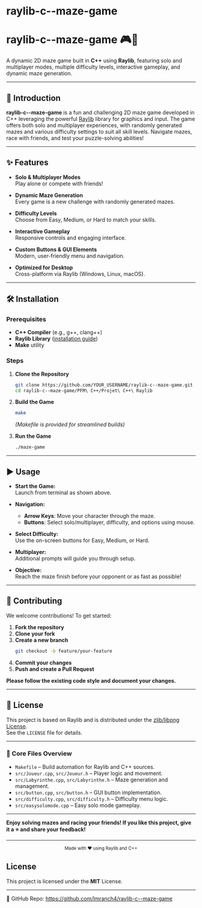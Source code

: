 # raylib-c--maze-game

# raylib-c--maze-game 🎮🧩

A dynamic 2D maze game built in **C++** using **Raylib**, featuring solo and multiplayer modes, multiple difficulty levels, interactive gameplay, and dynamic maze generation.

---

## 📖 Introduction

**raylib-c--maze-game** is a fun and challenging 2D maze game developed in C++ leveraging the powerful [Raylib](https://www.raylib.com/) library for graphics and input. The game offers both solo and multiplayer experiences, with randomly generated mazes and various difficulty settings to suit all skill levels. Navigate mazes, race with friends, and test your puzzle-solving abilities!

---

## ✨ Features

- **Solo & Multiplayer Modes**  
  Play alone or compete with friends!

- **Dynamic Maze Generation**  
  Every game is a new challenge with randomly generated mazes.

- **Difficulty Levels**  
  Choose from Easy, Medium, or Hard to match your skills.

- **Interactive Gameplay**  
  Responsive controls and engaging interface.

- **Custom Buttons & GUI Elements**  
  Modern, user-friendly menu and navigation.

- **Optimized for Desktop**  
  Cross-platform via Raylib (Windows, Linux, macOS).

---

## 🛠️ Installation

### Prerequisites

- **C++ Compiler** (e.g., g++, clang++)
- **Raylib Library** ([installation guide](https://github.com/raysan5/raylib/wiki/Working-on-GNU-Linux))
- **Make** utility

### Steps

1. **Clone the Repository**
    ```bash
    git clone https://github.com/YOUR_USERNAME/raylib-c--maze-game.git
    cd raylib-c--maze-game/PFM\ C++/Projet\ C++\ Raylib
    ```

2. **Build the Game**
    ```bash
    make
    ```
    *(Makefile is provided for streamlined builds)*

3. **Run the Game**
    ```bash
    ./maze-game
    ```

---

## ▶️ Usage

- **Start the Game:**  
  Launch from terminal as shown above.

- **Navigation:**
    - **Arrow Keys**: Move your character through the maze.
    - **Buttons**: Select solo/multiplayer, difficulty, and options using mouse.

- **Select Difficulty:**  
  Use the on-screen buttons for Easy, Medium, or Hard.

- **Multiplayer:**  
  Additional prompts will guide you through setup.

- **Objective:**  
  Reach the maze finish before your opponent or as fast as possible!

---

## 🤝 Contributing

We welcome contributions! To get started:

1. **Fork the repository**
2. **Clone your fork**
3. **Create a new branch**
    ```bash
    git checkout -b feature/your-feature
    ```
4. **Commit your changes**
5. **Push and create a Pull Request**

**Please follow the existing code style and document your changes.**

---

## 📄 License

This project is based on Raylib and is distributed under the [zlib/libpng License](https://github.com/raysan5/raylib/blob/master/LICENSE).  
See the `LICENSE` file for details.

---

### 📁 Core Files Overview

- `Makefile` – Build automation for Raylib and C++ sources.
- `src/Joueur.cpp`, `src/Joueur.h` – Player logic and movement.
- `src/Labyrinthe.cpp`, `src/Labyrinthe.h` – Maze generation and management.
- `src/button.cpp`, `src/button.h` – GUI button implementation.
- `src/difficulty.cpp`, `src/difficulty.h` – Difficulty menu logic.
- `src/easysolomode.cpp` – Easy solo mode gameplay.

---

**Enjoy solving mazes and racing your friends! If you like this project, give it a ⭐ and share your feedback!**

---

<div align="center">
  <sub>Made with ❤️ using Raylib and C++</sub>
</div>

## License
This project is licensed under the **MIT** License.

---
🔗 GitHub Repo: https://github.com/Imranch4/raylib-c--maze-game
